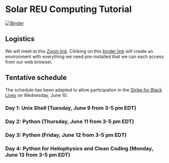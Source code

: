 # Solar REU Computing Tutorial

[![Binder](https://mybinder.org/badge_logo.svg)](https://mybinder.org/v2/gh/namurphy/Solar_Computing_Tutorial/master)

## Logistics

We will meet at this [Zoom link](https://harvard.zoom.us/j/97378386470?pwd=bE1YVHJMRDVnYU4zOTRYeCtFNkd2QT09).  Clinking on this [binder link](https://mybinder.org/v2/gh/namurphy/Solar_Computing_Tutorial/master) will create an environment with everything we need pre-installed that we can each access from our web browser.

## Tentative schedule

The schedule has been adapted to allow participation in the [Strike for Black Lives](https://www.particlesforjustice.org/strike-details) on Wednesday, June 10.

### Day 1: Unix Shell (Tuesday, June 9 from 3-5 pm EDT)

### Day 2: Python (Thursday, June 11 from 3-5 pm EDT)

### Day 3: Python (Friday, June 12 from 3-5 pm EDT)

### Day 4: Python for Heliophysics and Clean Coding (Monday, June 13 from 3-5 pm EDT)
